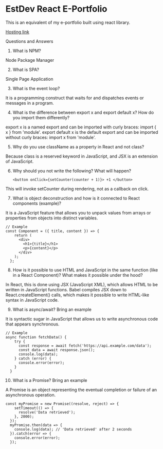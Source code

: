# EstDev React E-Portfolio

This is an equivalent of my e-portfolio built using react library.

[Hosting link](https://calvinsendawula.github.io/estdev-react-e-portfolio/)

Questions and Answers
1. What is NPM?

Node Package Manager

2. What is SPA?

Single Page Application

3. What is the event loop?

It is a programming construct that waits for and dispatches events or messages in a program.

4. What is the difference between export x and export default x? How do you import them differently?

export x is a named export and can be imported with curly braces: import { x } from 'module'.
export default x is the default export and can be imported without curly braces: import x from 'module'.

5. Why do you use className as a property in React and not class?

Because class is a reserved keyword in JavaScript, and JSX is an extension of JavaScript.

6. Why should you not write the following? What will happen?

   `<button onClick={setCounter(counter + 1)}> +1 </button>`

This will invoke setCounter during rendering, not as a callback on click.

7. What is object deconstruction and how is it connected to React components (example)?

It is a JavaScript feature that allows you to unpack values from arrays or properties from objects into distinct variables.

```
// Example
const Component = ({ title, content }) => {
    return (
      <div>
        <h1>{title}</h1>
        <p>{content}</p>
      </div>
    );
  };
```
8. How is it possible to use HTML and JavaScript in the same function (like in a React Component)? What makes it possible under the hood?

In React, this is done using JSX (JavaScript XML), which allows HTML to be written in JavaScript functions.
Babel compiles JSX down to React.createElement() calls, which makes it possible to write HTML-like syntax in JavaScript code.

9. What is async/await? Bring an example

It is syntactic sugar in JavaScript that allows us to write asynchronous code that appears synchronous.

```
// Example
async function fetchData() {
    try {
      const response = await fetch('https://api.example.com/data');
      const data = await response.json();
      console.log(data);
    } catch (error) {
      console.error(error);
    }
  }
```

10. What is a Promise? Bring an example

A Promise is an object representing the eventual completion or failure of an asynchronous operation.

```
const myPromise = new Promise((resolve, reject) => {
    setTimeout(() => {
      resolve('Data retrieved');
    }, 2000);
  });
  myPromise.then(data => {
    console.log(data); // 'Data retrieved' after 2 seconds
  }).catch(error => {
    console.error(error);
  });
```
